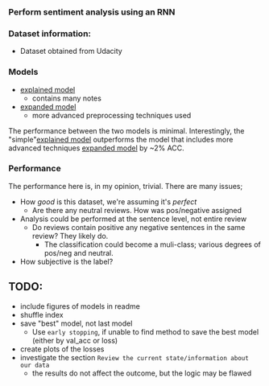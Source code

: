 ### Perform sentiment analysis using an RNN

### Dataset information:
- Dataset obtained from Udacity

### Models
- [explained model](https://github.com/JackBurdick/nlp_sentiment_rnn/blob/master/sentiment_rnn_explained.ipynb)
    - contains many notes
- [expanded model](https://github.com/JackBurdick/nlp_sentiment_rnn/blob/master/sentiment_rnn_expanded.ipynb)
    - more advanced preprocessing techniques used

The performance between the two models is minimal.  Interestingly, the "simple"[explained model](https://github.com/JackBurdick/nlp_sentiment_rnn/blob/master/sentiment_rnn_explained.ipynb) outperforms the model that includes more advanced techniques [expanded model](https://github.com/JackBurdick/nlp_sentiment_rnn/blob/master/sentiment_rnn_expanded.ipynb) by ~2% ACC.

### Performance
The performance here is, in my opinion, trivial.  There are many issues;
 - How _good_ is this dataset, we're assuming it's *perfect*
    - Are there any neutral reviews. How was pos/negative assigned
 - Analysis could be performed at the sentence level, not entire review
    - Do reviews contain positive any negative sentences in the same review? They likely do.
        - The classification could become a muli-class; various degrees of pos/neg and neutral.
 - How subjective is the label?


## TODO:
 - include figures of models in readme
 - shuffle index
 - save "best" model, not last model
    - Use `early stopping`, if unable to find method to save the best model (either by val_acc or loss)
 - create plots of the losses
 - investigate the section `Review the current state/information about our data`
    - the results do not affect the outcome, but the logic may be flawed


